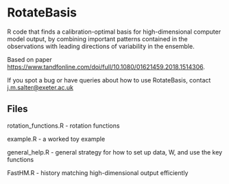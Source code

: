 # RotateBasis

R code that finds a calibration-optimal basis for high-dimensional computer model output, by combining important patterns contained in the observations with leading directions of variability in the ensemble.

Based on paper https://www.tandfonline.com/doi/full/10.1080/01621459.2018.1514306.

If you spot a bug or have queries about how to use RotateBasis, contact j.m.salter@exeter.ac.uk

## Files

rotation_functions.R - rotation functions

example.R - a worked toy example

general_help.R - general strategy for how to set up data, W, and use the key functions

FastHM.R - history matching high-dimensional output efficiently
